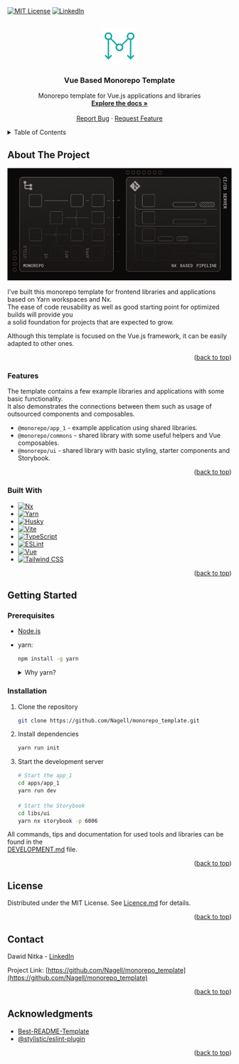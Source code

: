 <a id="readme-top"></a>

<!-- PROJECT SHIELDS -->
[![MIT License][license-shield]][license-url]
[![LinkedIn][linkedin-shield]][linkedin-url]

<!-- PROJECT LOGO -->
<br />
<div align="center">
  <a href="https://github.com/Nagell/monorepo_template">
    <img src="/docs/assets/logo_color.svg" alt="Logo" width="80" height="80">
  </a>

  <h3 align="center">Vue Based Monorepo Template</h3>

  <p align="center">
    Monorepo template for Vue.js applications and libraries
    <br />
    <a href="./docs/DEVELOPMENT.md"><strong>Explore the docs »</strong></a>
    <br />
    <br />
    <a href="https://github.com/Nagell/monorepo_template/issues/new?labels=bug&template=bug-report---.md">Report Bug</a>
    ·
    <a href="https://github.com/Nagell/monorepo_template/issues/new?labels=enhancement&template=feature-request---.md">Request Feature</a>
  </p>
</div>

<!-- TABLE OF CONTENTS -->
<details>
  <summary>Table of Contents</summary>
  <ol>
    <li>
      <a href="#about-the-project">About The Project</a>
      <ul>
        <li><a href="#features">Features</a></li>
        <li><a href="#built-with">Built With</a></li>
      </ul>
    </li>
    <li>
      <a href="#getting-started">Getting Started</a>
      <ul>
        <li><a href="#prerequisites">Prerequisites</a></li>
        <li><a href="#installation">Installation</a></li>
      </ul>
    </li>
    <li><a href="#license">License</a></li>
    <li><a href="#contact">Contact</a></li>
    <li><a href="#acknowledgments">Acknowledgments</a></li>
  </ol>
</details>

<!-- ABOUT THE PROJECT -->
## About The Project

![Vue Based Monorepo Template - Cover][product-cover]

I've built this monorepo template for frontend libraries and applications based on Yarn workspaces and Nx.  
The ease of code reusability as well as good starting point for optimized builds will provide you  
a solid foundation for projects that are expected to grow.

Although this template is focused on the Vue.js framework, it can be easily adapted to other ones.

<p align="right">(<a href="#readme-top">back to top</a>)</p>

### Features

The template contains a few example libraries and applications with some basic functionality.  
It also demonstrates the connections between them such as usage of outsourced components and composables.  

- `@monorepo/app_1` - example application using shared libraries.
- `@monorepo/commons` - shared library with some useful helpers and Vue composables.
- `@monorepo/ui` - shared library with basic styling, starter components and Storybook.

<p align="right">(<a href="#readme-top">back to top</a>)</p>

### Built With

- [![Nx][Nx]][Nx-url]
- [![Yarn][Yarn]][Yarn-url]
- [![Husky][Husky]][Husky-url]
- [![Vite][Vite]][Vite-url]
- [![TypeScript][TypeScript]][TypeScript-url]
- [![ESLint][ESLint]][ESLint-url]
- [![Vue][Vue]][Vue-url]
- [![Tailwind CSS][Tailwind CSS]][Tailwind CSS-url]

<p align="right">(<a href="#readme-top">back to top</a>)</p>

<!-- GETTING STARTED -->
## Getting Started

### Prerequisites

- [Node.js](https://nodejs.org/en/)
- yarn:

    ```bash
    npm install -g yarn
    ```

    <details><summary>Why yarn?</summary>

    Because we are using monorepo structure, we have to use so called `workspaces` as well.  
    Yarn `workspaces` implementation is far superior to the npm one, by providing more features and better performance.  

    For example package hoisting, which allows us installing dependencies in the root `node_modules`  
    and save time and dependency management overhead are working much better in Yarn.  
    Good explanation of the struggle with npm caveats is provided in [this article](https://medium.com/@d.ts/how-to-use-npm-workspace-d155076da956) ;)

    </details>

### Installation

1. Clone the repository

    ```bash
    git clone https://github.com/Nagell/monorepo_template.git
    ```

2. Install dependencies

    ```bash
    yarn run init
    ```

3. Start the development server

    ```bash
    # Start the app_1
    cd apps/app_1
    yarn run dev

    # Start the Storybook
    cd libs/ui
    yarn nx storybook -p 6006
    ```

All commands, tips and documentation for used tools and libraries can be found in the  
[DEVELOPMENT.md](./docs/DEVELOPMENT.md) file.

<p align="right">(<a href="#readme-top">back to top</a>)</p>

<!-- LICENSE -->
## License

Distributed under the MIT License. See [Licence.md][license-url] for details.

<p align="right">(<a href="#readme-top">back to top</a>)</p>

<!-- CONTACT -->
## Contact

Dawid Nitka - [LinkedIn][linkedin-url]

Project Link: [https://github.com/Nagell/monorepo_template](https://github.com/Nagell/monorepo_template)

<p align="right">(<a href="#readme-top">back to top</a>)</p>

<!-- ACKNOWLEDGMENTS -->
## Acknowledgments

- [Best-README-Template](https://github.com/othneildrew/Best-README-Template)
- [@stylistic/eslint-plugin](https://eslint.style/packages/default)

<p align="right">(<a href="#readme-top">back to top</a>)</p>

<!-- MARKDOWN LINKS & IMAGES -->
[license-shield]: https://img.shields.io/badge/License-MIT-lightgrey.svg?style=for-the-badge
[license-url]: ./LICENSE.md
[linkedin-shield]: https://img.shields.io/badge/-LinkedIn-black.svg?style=for-the-badge&logo=linkedin&colorB=555
[linkedin-url]: https://www.linkedin.com/in/dawidnitka
[product-cover]: /docs/assets/cover.png

[Nx]: https://img.shields.io/badge/Nx-143055?style=for-the-badge&logo=nx&logoColor=white
[Nx-url]: https://nx.dev/
[Yarn]: https://img.shields.io/badge/Yarn-2C8EBB?style=for-the-badge&logo=yarn&logoColor=white
[Yarn-url]: https://yarnpkg.com/
[Husky]: https://img.shields.io/badge/Husky-000000?style=for-the-badge&logo=husky&logoColor=white
[Husky-url]: https://typicode.github.io/husky/
[Vite]: https://img.shields.io/badge/Vite-646CFF?style=for-the-badge&logo=vite&logoColor=white
[Vite-url]: https://vitejs.dev/
[TypeScript]: https://img.shields.io/badge/TypeScript-007ACC?style=for-the-badge&logo=typescript&logoColor=white
[TypeScript-url]: https://www.typescriptlang.org/
[ESLint]: https://img.shields.io/badge/ESLint-4B32C3?style=for-the-badge&logo=eslint&logoColor=white
[ESLint-url]: https://eslint.org/
[Vue]: https://img.shields.io/badge/Vue-4FC08D?style=for-the-badge&logo=vue.js&logoColor=white
[Vue-url]: https://vuejs.org/
[Tailwind CSS]: https://img.shields.io/badge/Tailwind-38B2AC?style=for-the-badge&logo=tailwind-css&logoColor=white
[Tailwind CSS-url]: https://tailwindcss.com/
